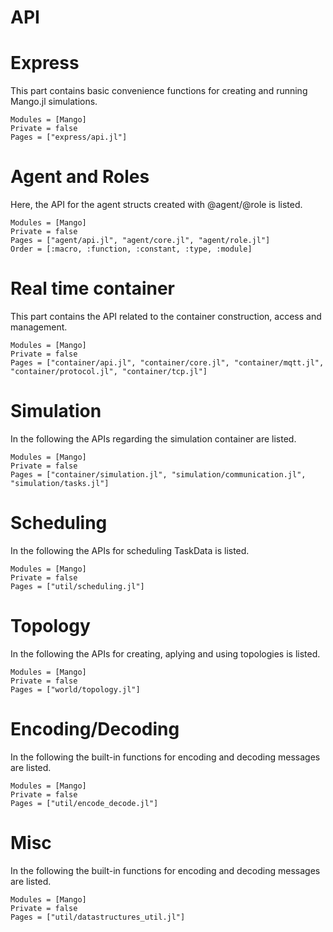 # API

# Express

This part contains basic convenience functions for creating and running Mango.jl simulations. 

```@autodocs
Modules = [Mango]
Private = false
Pages = ["express/api.jl"]
```

# Agent and Roles

Here, the API for the agent structs created with @agent/@role is listed. 

```@autodocs
Modules = [Mango]
Private = false
Pages = ["agent/api.jl", "agent/core.jl", "agent/role.jl"]
Order = [:macro, :function, :constant, :type, :module]
```

# Real time container

This part contains the API related to the container construction, access and management.

```@autodocs
Modules = [Mango]
Private = false
Pages = ["container/api.jl", "container/core.jl", "container/mqtt.jl", "container/protocol.jl", "container/tcp.jl"]
```

# Simulation

In the following the APIs regarding the simulation container are listed.

```@autodocs
Modules = [Mango]
Private = false
Pages = ["container/simulation.jl", "simulation/communication.jl", "simulation/tasks.jl"]
```

# Scheduling

In the following the APIs for scheduling TaskData is listed.

```@autodocs
Modules = [Mango]
Private = false
Pages = ["util/scheduling.jl"]
```

# Topology

In the following the APIs for creating, aplying and using topologies is listed.

```@autodocs
Modules = [Mango]
Private = false
Pages = ["world/topology.jl"]
```

# Encoding/Decoding

In the following the built-in functions for encoding and decoding messages are listed.

```@autodocs
Modules = [Mango]
Private = false
Pages = ["util/encode_decode.jl"]
```

# Misc

In the following the built-in functions for encoding and decoding messages are listed.

```@autodocs
Modules = [Mango]
Private = false
Pages = ["util/datastructures_util.jl"]
```